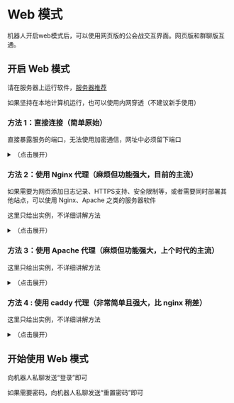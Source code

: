# Web 模式

机器人开启web模式后，可以使用网页版的公会战交互界面。网页版和群聊版互通。

## 开启 Web 模式

请在服务器上运行软件，[服务器推荐](../install/server.md)

如果坚持在本地计算机运行，也可以使用内网穿透（不建议新手使用）

### 方法 1：直接连接（简单原始）

直接暴露服务的端口，无法使用加密通信，网址中必须留下端口

<details>
  <summary>（点击展开）</summary>

在 yobot [配置文件](./configuration.md)中，将`host`字段恢复为`0.0.0.0`（即默认值，如果没有手动修改过就不用管）

在服务器的防火墙面板里，打开 9222 端口（如端口更换则为更换后的端口）  
（[阿里云开启方法](https://help.aliyun.com/document_detail/25471.html) [腾讯云开启方法](https://cloud.tencent.com/document/product/213/39740)）
如果是腾讯云 Windows 服务器，可能还需要放行 Windows 防火墙

由于不同的服务器提供商所需的步骤不同，所以具体方法请通过搜索引擎搜索：【你的提供商+你的操作系统+如何开放端口】

::: warning

如果使用这种方法，**必须**为 httpapi 和 yobot 设定 access_token 防止入侵

:::

</details>

### 方法 2：使用 Nginx 代理（麻烦但功能强大，目前的主流）

如果需要为网页添加日志记录、HTTPS支持、安全限制等，或者需要同时部署其他站点，可以使用 Nginx、Apache 之类的服务器软件

这里只给出实例，不详细讲解方法

<details>
  <summary>（点击展开）</summary>

请根据服务器实际情况设定 Nginx 代理，这里给出一个示例，**不要直接复制**，如果不懂请用工具生成或请熟悉的人代劳

Nginx 代理配置后，在机器人配置文件中`public_address`项替换为代理后的地址，安全起见可以将`host`项设置为`127.0.0.1`

```nginx
server {
  listen 80;
  listen [::]:80;

  ## 使用 https 加密通信，增加安全性（可选）
  # listen 443 ssl http2;
  # listen [::]:443 ssl http2;
  # ssl_certificate /home/www/ssl/ssl_certificate.crt;  # 你的证书路径
  # ssl_certificate_key /home/www/ssl/ssl_certificate.key;  # 你的私钥路径

  server_name io.yobot.xyz;  # 你的域名

  location /
  {
    proxy_pass http://127.0.0.1:9222;  # 反向代理
    proxy_set_header X-Real-IP $remote_addr;  # 传递用户IP
  }

  ## 静态文件直接访问（可选，性能）
  #location /yobot/assets/ {
  #  alias /home/yobot/src/client/public/static/;  # 你的静态文件目录，如果你修改了`public_basepath`，请同时修改这里的`location`
  #  expires 30d;
  #}

  ## 输出文件直接访问（可选，性能）
  #location /yobot/output/ {
  #  alias /home/yobot/src/client/yobot_data/output/;  # 你的输出文件目录，如果你修改了`public_basepath`，请同时修改这里的`location`
  #  charset utf-8;  # 设置 HTTP 响应的字符集避免页面出现乱码
  #  expires 30d;
  #}

  # 阻止 cqhttp 接口被访问(可选，安全)
  location /ws/ {
    # allow 172.16.0.0/12;  # 允许 cqhttp 通过（yobot与 cqhttp 不在同一个服务器上时使用，ip为 cqhttp 所在服务器的ip）
    deny all;
  }
}
```

</details>

### 方法 3：使用 Apache 代理（麻烦但功能强大，上个时代的主流）

这里只给出实例，不详细讲解方法

<details>
  <summary>（点击展开）</summary>

Apache 支持从任何会被加载的 http-xxxx.conf 读取配置，即使配置本不应属于该文件

所以可以选择一个自己所喜好的，例如将所有的配置信息全部写在 httpd-ssl.conf 里面

在 httpd.conf 内按需启用模块后，在 httpd-ssl.conf 内根据实际情况配置以下内容，**如遇到问题请自行配合 error.log 进行故障排除**

```apacheconf
Listen 443

SSLProtocol all -SSLv3
SSLProxyProtocol all -SSLv3

<VirtualHost *:443>
    ServerName io.yobot.xyz
    ServerAlias io.yobot.xyz
    SSLEngine on
    <IfModule remoteip_module>
        RemoteIPHeader X-Forwarded-For
        RemoteIPInternalProxy 127.0.0.1/24
    </IfModule>
    <Location />
        ProxyPass http://127.0.0.1:9222
        ProxyPassReverse http://127.0.0.1:9222
    </Location>
    <Location /cqhttp/ws/>
        Deny from All
    </Location>
    <Location /ws/>
        Deny from All
    </Location>
</VirtualHost>

SSLCertificateFile "${SRVROOT}/conf/server.crt"

SSLCertificateKeyFile "${SRVROOT}/conf/server.key"
```

并对 yobot 源码 /src/client/ybplugins/login.py 进行必要的修改

```python
userlogin.last_login_ipaddr = request.headers.get(
    'X-Forwarded-For', request.remote_addr)
```

```python
user.last_login_ipaddr = request.headers.get(
    'X-Forwarded-For', request.remote_addr)
```

</details>

### 方法 4 : 使用 caddy 代理（非常简单且强大，比 nginx 稍差）

这里只给出实例，不详细讲解方法

<details>
  <summary>（点击展开）</summary>

下载安装 `caddy`

创建一个 `Caddyfile` （没有扩展名），编写内容如下，其中的 `example.com` 替换成你自己的域名。

```caddyfile
example.com {  # 你的域名

  respond /ws/* "Forbidden" 403 {
    close
  }

  reverse_proxy * http://127.0.0.1:9222 {
    header_up +X-Real-IP {remote_host}  # 传递用户IP
  }
}
```

启动 caddy

</details>

## 开始使用 Web 模式

向机器人私聊发送“登录”即可

如果需要密码，向机器人私聊发送“重置密码”即可
